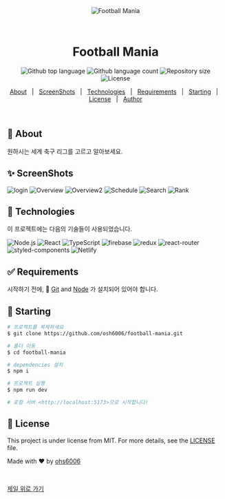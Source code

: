 <div align="center" id="top"> 
  <img src="./.github/app.gif" alt="Football Mania" />

&#xa0;

  <!-- <a href="https://tsr.netlify.app">Demo</a> -->
</div>

<h1 align="center">Football Mania</h1>

<p align="center">
  <img alt="Github top language" src="https://img.shields.io/github/languages/top/osh6006/football-mania?color=56BEB8">

  <img alt="Github language count" src="https://img.shields.io/github/languages/count/osh6006/football-mania?color=56BEB8">

  <img alt="Repository size" src="https://img.shields.io/github/repo-size/osh6006/football-mania?color=56BEB8">

  <img alt="License" src="https://img.shields.io/github/license/osh6006/football-mania?color=56BEB8">

  <!-- <img alt="Github issues" src="https://img.shields.io/github/issues/{{YOUR_GITHUB_USERNAME}}/tsr?color=56BEB8" /> -->

  <!-- <img alt="Github forks" src="https://img.shields.io/github/forks/{{YOUR_GITHUB_USERNAME}}/tsr?color=56BEB8" /> -->

  <!-- <img alt="Github stars" src="https://img.shields.io/github/stars/{{YOUR_GITHUB_USERNAME}}/tsr?color=56BEB8" /> -->
</p>

<!-- Status -->

<!-- <h4 align="center">
	🚧  Tsr 🚀 Under construction...  🚧
</h4>

<hr> -->

<p align="center">
  <a href="#dart-about">About</a> &#xa0; | &#xa0; 
  <a href="#sparkles-features">ScreenShots</a> &#xa0; | &#xa0;
  <a href="#rocket-technologies">Technologies</a> &#xa0; | &#xa0;
  <a href="#white_check_mark-requirements">Requirements</a> &#xa0; | &#xa0;
  <a href="#checkered_flag-starting">Starting</a> &#xa0; | &#xa0;
  <a href="#memo-license">License</a> &#xa0; | &#xa0;
  <a href="https://github.com/osh6006" target="_blank">Author</a>
</p>

<br>

## :dart: About

원하시는 세계 축구 리그를 고르고 알아보세요.

## :sparkles: ScreenShots
![login](https://github.com/osh6006/football-mania/assets/56256924/b6582e34-c893-412f-9c6a-ab074f6846a0)
![Overview](https://github.com/osh6006/football-mania/assets/56256924/2c99c7fe-3562-42d9-abaa-248636bd77ba)
![Overview2](https://github.com/osh6006/football-mania/assets/56256924/ae9431c2-667f-4934-8d85-bffc67115006)
![Schedule](https://github.com/osh6006/football-mania/assets/56256924/fad2fa07-be29-43eb-8660-9d989f5d60cf)
![Search](https://github.com/osh6006/football-mania/assets/56256924/bc2dcf74-5612-4054-b8f1-bcf978eec551)
![Rank](https://github.com/osh6006/football-mania/assets/56256924/fbece9a7-a990-47ea-a40e-5bb1f078e0d0)


## :rocket: Technologies

이 프로젝트에는 다음의 기술들이 사용되었습니다.

![Node.js](https://img.shields.io/badge/Node.js-43853D?style=for-the-badge&logo=node.js&logoColor=white)
![React](https://img.shields.io/badge/React-20232A?style=for-the-badge&logo=react&logoColor=61DAFB)
![TypeScript](https://img.shields.io/badge/TypeScript-007ACC?style=for-the-badge&logo=typescript&logoColor=white)
![firebase](https://img.shields.io/badge/Firebase-039BE5?style=for-the-badge&logo=Firebase&logoColor=white)
![redux](https://img.shields.io/badge/Redux-593D88?style=for-the-badge&logo=redux&logoColor=white)
![react-router](https://img.shields.io/badge/React_Router-CA4245?style=for-the-badge&logo=react-router&logoColor=white)
![styled-components](https://img.shields.io/badge/styled--components-DB7093?style=for-the-badge&logo=styled-components&logoColor=white)
![Netlify](https://img.shields.io/badge/Netlify-00C7B7?style=for-the-badge&logo=netlify&logoColor=white)

## :white_check_mark: Requirements

시작하기 전에, :checkered_flag: [Git](https://git-scm.com) and [Node](https://nodejs.org/en/) 가 설치되어 있어야 합니다.

## :checkered_flag: Starting

```bash
# 프로젝트를 복제하세요
$ git clone https://github.com/osh6006/football-mania.git

# 폴더 이동
$ cd football-mania

# dependencies 설치
$ npm i

# 프로젝트 실행
$ npm run dev

# 로컬 서버 <http://localhost:5173>으로 시작합니다!
```

## :memo: License

This project is under license from MIT. For more details, see the [LICENSE](LICENSE.md) file.

Made with :heart: by <a href="https://github.com/osh6006" target="_blank">ohs6006</a>

&#xa0;

<a href="#top">제일 위로 가기</a>
